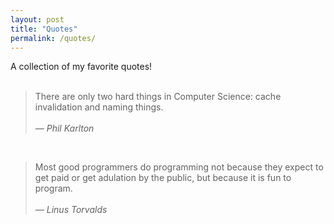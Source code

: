 ```yaml
---
layout: post
title: "Quotes"
permalink: /quotes/
---
```


A collection of my favorite quotes!<br><br>

> There are only two hard things in Computer Science: cache invalidation and naming things.
<br><br><cite>&mdash; Phil Karlton</cite>

<br>

> Most good programmers do programming not because they expect to get paid or get adulation by the public, but because it is fun to program.
<br><br><cite>&mdash; Linus Torvalds</cite>
